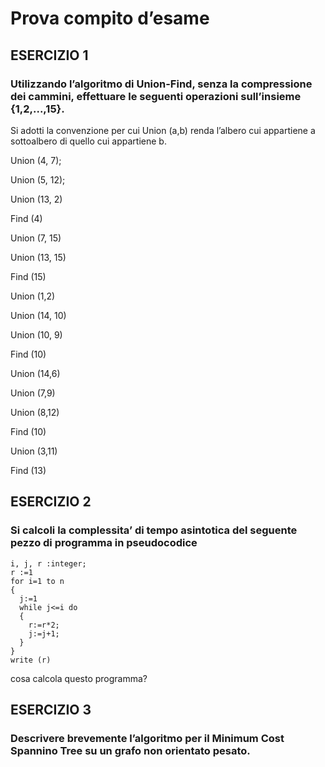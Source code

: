 # Prova compito d’esame

## ESERCIZIO 1
### Utilizzando l’algoritmo di Union-Find, senza la compressione dei cammini, effettuare le seguenti operazioni sull’insieme {1,2,...,15}. 
Si adotti la convenzione per cui Union (a,b) renda l’albero cui appartiene a sottoalbero di quello cui appartiene b.

Union (4, 7);

Union (5, 12);

Union (13, 2)

Find (4)

Union (7, 15)

Union (13, 15)

Find (15)

Union (1,2)

Union (14, 10)

Union (10, 9)

Find (10)

Union (14,6)

Union (7,9) 

Union (8,12)

Find (10)

Union (3,11)

Find (13)


## ESERCIZIO 2
### Si calcoli la complessita’ di tempo asintotica del seguente pezzo di programma in pseudocodice
```
i, j, r :integer;
r :=1
for i=1 to n
{ 
  j:=1
  while j<=i do 
  {
    r:=r*2;
    j:=j+1; 
  }
}
write (r)
```

cosa calcola questo programma?

## ESERCIZIO 3
### Descrivere brevemente l’algoritmo per il Minimum Cost Spannino Tree su un grafo non orientato pesato.

